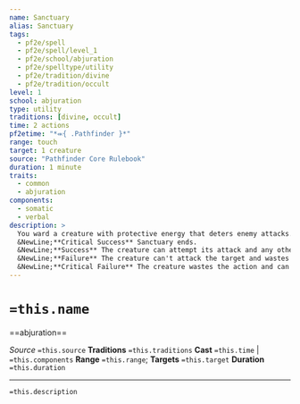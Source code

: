 ```yaml
---
name: Sanctuary
alias: Sanctuary
tags:
  - pf2e/spell
  - pf2e/spell/level_1
  - pf2e/school/abjuration
  - pf2e/spelltype/utility
  - pf2e/tradition/divine
  - pf2e/tradition/occult
level: 1
school: abjuration
type: utility
traditions: [divine, occult]
time: 2 actions
pf2etime: "*⬺{ .Pathfinder }*"
range: touch
target: 1 creature
source: "Pathfinder Core Rulebook"
duration: 1 minute
traits:
  - common
  - abjuration
components:
  - somatic
  - verbal
description: >
  You ward a creature with protective energy that deters enemy attacks. Creatures attempting to attack the target must attempt a Will save each time. If the target uses a hostile action, the spell ends.
  &NewLine;**Critical Success** Sanctuary ends.
  &NewLine;**Success** The creature can attempt its attack and any other attacks against the target this turn.
  &NewLine;**Failure** The creature can't attack the target and wastes the action. It can't attempt further attacks against the target this turn.
  &NewLine;**Critical Failure** The creature wastes the action and can't attempt to attack the target for the rest of sanctuary's duration.
---
```

# `=this.name`
==abjuration==

*Source* `=this.source`
**Traditions** `=this.traditions`
**Cast** `=this.time` | `=this.components`
**Range** `=this.range`; **Targets** `=this.target`
**Duration** `=this.duration`

***
`=this.description`